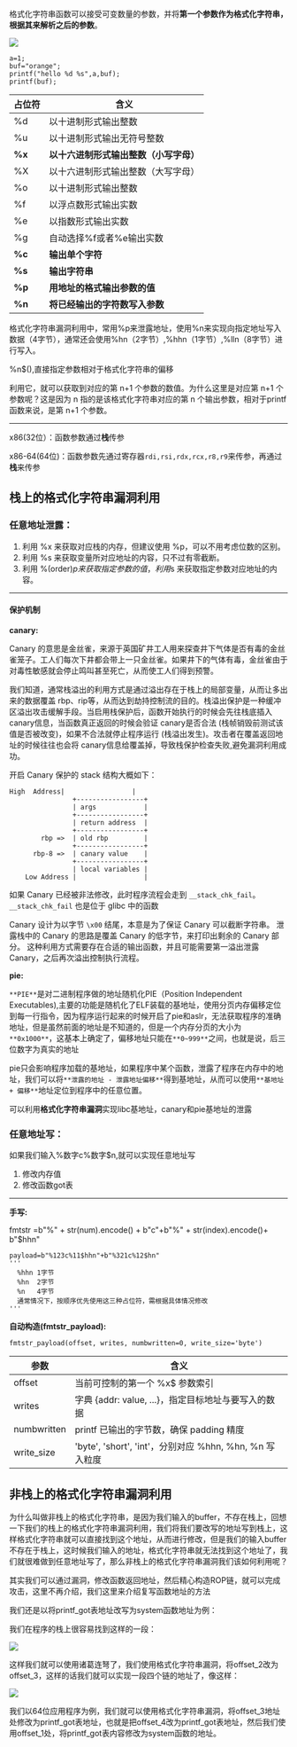 格式化字符串函数可以接受可变数量的参数，并将**第一个参数作为格式化字符串，根据其来解析之后的参数**。

![](https://cdn.nlark.com/yuque/0/2025/png/49997581/1753813146976-6971ef40-c856-4f82-b0ce-680278ed4f19.png)

```plain
a=1;
buf="orange";
printf("hello %d %s",a,buf);
printf(buf);
```



| 占位符  | 含义 |
| --- | --- |
| %d  | 以十进制形式输出整数 |
| %u | 以十进制形式输出无符号整数 |
| **%x** | **以十六进制形式输出整数（小写字母）** |
| %X | 以十六进制形式输出整数（大写字母） |
| %o |  以十进制形式输出整数 |
| %f | 以浮点数形式输出实数 |
| %e  | 以指数形式输出实数 |
| %g  | 自动选择%f或者%e输出实数 |
| **%c** | **输出单个字符** |
| **%s** | **输出字符串** |
| **%p** | **用地址的格式输出参数的值** |
| **%n** | **将已经输出的字符数写入参数** |


格式化字符串漏洞利用中，常用%p来泄露地址，使用%n来实现向指定地址写入数据（4字节），通常还会使用%hn（2字节）,%hhn（1字节）,%lln（8字节）进行写入。

%n$(),直接指定参数相对于格式化字符串的偏移

利用它，就可以获取到对应的第 n+1 个参数的数值。为什么这里是对应第 n+1 个参数呢？这是因为 n 指的是该格式化字符串对应的第 n 个输出参数，相对于printf函数来说，是第 n+1 个参数。

---

x86(32位）：函数参数通过**栈**传参

x86-64(64位)：函数参数先通过寄存器`rdi,rsi,rdx,rcx,r8,r9`来传参，再通过**栈**来传参

## 栈上的格式化字符串漏洞利用
### 任意地址泄露：
1. 利用 %x 来获取对应栈的内存，但建议使用 %p，可以不用考虑位数的区别。
2. 利用 %s 来获取变量所对应地址的内容，只不过有零截断。
3. 利用 %(order)$p 来获取指定参数的值，利用 %(order)$s 来获取指定参数对应地址的内容。

---

#### 保护机制
**canary:**

Canary 的意思是金丝雀，来源于英国矿井工人用来探查井下气体是否有毒的金丝雀笼子。工人们每次下井都会带上一只金丝雀。如果井下的气体有毒，金丝雀由于对毒性敏感就会停止鸣叫甚至死亡，从而使工人们得到预警。

我们知道，通常栈溢出的利用方式是通过溢出存在于栈上的局部变量，从而让多出来的数据覆盖 rbp、rip等，从而达到劫持控制流的目的。栈溢出保护是一种缓冲区溢出攻击缓解手段。当启用栈保护后，函数开始执行的时候会先往栈底插入 canary信息，当函数真正返回的时候会验证 canary是否合法 (栈帧销毁前测试该值是否被改变)，如果不合法就停止程序运行 (栈溢出发生)。攻击者在覆盖返回地址的时候往往也会将 canary信息给覆盖掉，导致栈保护检查失败,避免漏洞利用成功。

开启 Canary 保护的 stack 结构大概如下：

```plain
High  Address|                 |
                +-----------------+
                | args            |
                +-----------------+
                | return address  |
                +-----------------+
        rbp =>  | old rbp         |
                +-----------------+
      rbp-8 =>  | canary value    |
                +-----------------+
                | local variables |
    Low Address |                 |
```

如果 Canary 已经被非法修改，此时程序流程会走到 `__stack_chk_fail`。`__stack_chk_fail` 也是位于 glibc 中的函数

Canary 设计为以字节 `\x00` 结尾，本意是为了保证 Canary 可以截断字符串。 泄露栈中的 Canary 的思路是覆盖 Canary 的低字节，来打印出剩余的 Canary 部分。 这种利用方式需要存在合适的输出函数，并且可能需要第一溢出泄露 Canary，之后再次溢出控制执行流程。

**pie:**

`**PIE**`是对二进制程序做的地址随机化PIE（Position Independent Executables),主要的功能是随机化了ELF装载的基地址，使用分页内存偏移定位到每一行指令，因为程序运行起来的时候开启了pie和aslr，无法获取程序的准确地址，但是虽然前面的地址是不知道的，但是一个内存分页的大小为`**0x1000**`，这基本上确定了，偏移地址只能在`**0~999**`之间，也就是说，后三位数字为真实的地址

pie只会影响程序加载的基地址，如果程序中某个函数，泄露了程序在内存中的地址，我们可以将`**泄露的地址 - 泄露地址偏移**`得到基地址，从而可以使用`**基地址 + 偏移**`地址定位到程序中的任意位置。

可以利用**格式化字符串漏洞**实现libc基地址，canary和pie基地址的泄露

### 任意地址写：
如果我们输入%数字c%数字$n,就可以实现任意地址写

1. 修改内存值
2. 修改函数got表

---

**手写:**

fmtstr =b"%" + str(num).encode() + b"c"+b"%" + str(index).encode()+ b"$hhn"

```plain
payload=b"%123c%11$hhn"+b"%321c%12$hn"
'''
  %hhn 1字节     
  %hn  2字节
  %n   4字节
  通常情况下，按顺序优先使用这三种占位符，需根据具体情况修改
'''
```

**自动构造(fmtstr_payload):**

```plain
fmtstr_payload(offset, writes, numbwritten=0, write_size='byte')
```

| 参数 | 含义 |
| --- | --- |
| offset | 当前可控制的第一个 %x$ 参数索引 |
| writes |  字典 {addr: value, ...}，指定目标地址与要写入的数据 |
| numbwritten  | printf 已输出的字节数，确保 padding 精度 |
| write_size | 'byte', 'short', 'int'，分别对应 %hhn, %hn, %n 写入粒度  |


## 非栈上的格式化字符串漏洞利用
为什么叫做非栈上的格式化字符串，是因为我们输入的buffer，不存在栈上，回想一下我们的栈上的格式化字符串漏洞利用，我们将我们要改写的地址写到栈上，这样格式化字符串就可以直接找到这个地址，从而进行修改，但是我们的输入buffer不存在于栈上，这时候我们输入的地址，格式化字符串就无法找到这个地址了，我们就很难做到任意地址写了，那么非栈上的格式化字符串漏洞我们该如何利用呢？

其实我们可以通过漏洞，修改函数返回地址，然后精心构造ROP链，就可以完成攻击，这里不再介绍，我们这里来介绍复写函数地址的方法

我们还是以将printf_got表地址改写为system函数地址为例：

我们在程序的栈上很容易找到这样的一段：

![](https://cdn.nlark.com/yuque/0/2025/png/49997581/1753813147117-2915f36f-94ce-4ad6-8d79-c926974ba5f6.png)

这样我们就可以使用诸葛连弩了，我们使用格式化字符串漏洞，将offset_2改为offset_3，这样的话我们就可以实现一段四个链的地址了，像这样：

![](https://cdn.nlark.com/yuque/0/2025/png/49997581/1753813147073-b10b3b15-06e5-43ac-a995-c1c46efc6e81.png)

我们以64位应用程序为例，我们就可以使用格式化字符串漏洞，将offset_3地址处修改为printf_got表地址，也就是把offset_4改为printf_got表地址，然后我们使用offset_1处，将printf_got表内容修改为system函数的地址。


